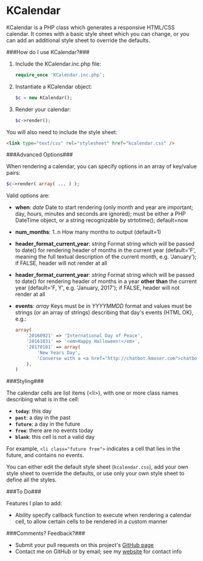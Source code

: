 KCalendar
=========

KCalendar is a PHP class which generates a responsive HTML/CSS calendar. It comes with a basic style sheet which you can change, or you can add an additional style sheet to override the defaults.

###How do I use KCalendar?###

1. Include the KCalendar.inc.php file:

	```php
	require_once 'KCalendar.inc.php';
	```

2. Instantiate a KCalendar object:

	```php
	$c = new KCalendar();
	```

3. Render your calendar:

	```php
	$c->render();
	```

You will also need to include the style sheet:

```html
<link type="text/css" rel="stylesheet" href="kcalendar.css" />
```

###Advanced Options###

When rendering a calendar, you can specify options in an array of key/value pairs:

```php
$c->render( array( ... ) );
```

Valid options are:

 - **when**: *date*
	Date to start rendering (only month and year are important; day, hours, minutes and seconds are ignored); must be either a PHP DateTime object, or a string recognizable by strtotime(); default=now
 - **num_months**: 1..n
	How many months to output (default=1)
 - **header_format_current_year**: *string*
	Format string which will be passed to date() for rendering header of months in the current year (default='F', meaning the full textual description of the current month, e.g. 'January'); if FALSE, header will not render at all
 - **header_format_current_year**: *string*
	Format string which will be passed to date() for rendering header of months in a year **other than** the current year (default='F, Y', e.g. 'January, 2017'); if FALSE, header will not render at all
 - **events**: *array*
	Keys must be in *YYYYMMDD* format and values must be strings (or an array of strings) describing that day's events (HTML OK), e.g.:

	```php
	array(
		'20160921' => 'International Day of Peace',
		'20161031' => '<em>Happy Halloween!</em>',
		'20170101' => array(
			'New Years Day',
			'Converse with a <a href="http://chatbot.kmoser.com">chatbot</a>'
		),
	)
	```

###Styling###

The calendar cells are list items (&lt;li&gt;), with one or more class names describing what is in the cell:

- **```today```**: this day
- **```past```**: a day in the past
- **```future```**: a day in the future
- **```free```**: there are no events today
- **```blank```**: this cell is not a valid day

For example, ```<li class="future free">``` indicates a cell that lies in the future, and contains no events.

You can either edit the default style sheet (```kcalendar.css```), add your own style sheet to override the defaults, or use only your own style sheet to define all the styles.

###To Do###

Features I plan to add:

- Ability specify callback function to execute when rendering a calendar cell, to allow certain cells to be rendered in a custom manner

###Comments? Feedback?###

- Submit your pull requests on this project's [GitHub page](https://github.com/kmoser/KCalendar/)
- Contact me on GitHub or by email; see my [website](http://www.kmoser.com/) for contact info


